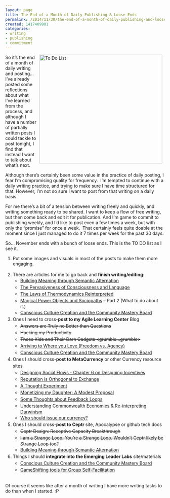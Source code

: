 ```yaml
---
layout: page
title: The End of a Month of Daily Publishing & Loose Ends
permalink: /2014/11/30/the-end-of-a-month-of-daily-publishing-and-loose-ends
created: 1417409901
categories:
- writing
- publishing
- commitment
---
```

<p><img alt="To Do List" src="{{ site.urlimg }}To-Do.png" style="width: 388px; height: 343px; margin-left: 8px; margin-right: 8px; float: right;">So it’s the end of a month of daily writing and posting… I’ve already posted some reflections about what I’ve learned from the process, and although I have a number of partially written posts I could tackle to post tonight, I find that instead I want to talk about what’s next.</p><p>Although there’s certainly been some value in the practice of daily posting, I fear I’m compromising quality for frequency.&nbsp; I’m tempted to continue with a daily writing practice, and trying to make sure I have time structured for that. However, I’m not so sure I want to post from that writing on a daily basis.</p><p>For me there’s a bit of a tension between writing freely and quickly, and writing something ready to be shared. I want to keep a flow of free writing, but then come back and edit it for publication. And I’m game to commit to publishing weekly, and I’d like to post even a few times a week, but with only the “promise” for once a week.&nbsp; That certainly feels quite doable at the moment since I just managed to do it 7 times per week for the past 30 days.</p><p><!--break--></p><p>So… November ends with a bunch of loose ends. This is the TO DO list as I see it.</p><ol><li>Put some images and visuals in most of the posts to make them more engaging.<br>&nbsp;</li><li>There are articles for me to go back and <strong>finish writing/editing</strong>:<ul><li><a href="http://www.artbrock.com/blog/building-meaning-through-semantic-alternation" style="line-height: 1.5;">Building Meaning through Semantic Alternation</a></li><li><a href="http://www.artbrock.com/blog/pervasiveness-consciousness-and-language" style="line-height: 1.5;">The Pervasiveness of Consciousness and Language</a></li><li><a href="http://www.artbrock.com/blog/laws-thermodynamics-reinterpreted" style="line-height: 1.5;">The Laws of Thermodynamics Reinterpreted</a></li><li><a href="http://www.artbrock.com/blog/magical-power-objects-and-sociopaths" style="line-height: 1.5;">Magical Power Objects and Sociopaths</a><span style="line-height: 1.5;"> – Part 2 (What to do about it.)</span></li><li><a href="http://www.artbrock.com/blog/conscious-culture-creation-and-community-mastery-board" style="line-height: 1.5;">Conscious Culture Creation and the Community Mastery Board</a></li></ul></li><li><span style="line-height: 1.5;">Ones I need to cross-</span><strong style="line-height: 1.5;">post to my Agile Learning Center</strong><span style="line-height: 1.5;"> Blog</span><ul><li><strike style="line-height: 1.5;">Answers are Truly no Better than Questions</strike></li><li><strike style="line-height: 1.5;">Hacking my Productivity</strike></li><li><strike style="line-height: 1.5;">Those Kids and Their Darn Gadgets &lt;grumble...grumble&gt;</strike></li><li><a href="http://www.artbrock.com/blog/arriving-where-you-love-freedom-vs-agency" style="line-height: 1.5;">Arriving to Where you Love (Freedom vs. Agency)</a></li><li><a href="http://www.artbrock.com/blog/conscious-culture-creation-and-community-mastery-board" style="line-height: 1.5;">Conscious Culture Creation and the Community Mastery Board</a></li></ul></li><li><span style="line-height: 1.5;">Ones I should cross-</span><strong style="line-height: 1.5;">post to MetaCurrency</strong><span style="line-height: 1.5;"> or other Currency resource sites</span><ul><li><a href="http://www.artbrock.com/blog/designing-social-flows-chapter-6-designing-incentives" style="line-height: 1.5;">Designing Social Flows - Chapter 6 on Designing Incentives</a></li><li><a href="http://www.artbrock.com/blog/reputation-orthogonal-exchange" style="line-height: 1.5;">Reputation is Orthogonal to Exchange</a></li><li><a href="http://www.artbrock.com/blog/thought-experiment" style="line-height: 1.5;">A Thought Experiment</a></li><li><a href="http://www.artbrock.com/blog/monetizing-my-daughter-modest-proposal" style="line-height: 1.5;">Monetizing my Daughter: A Modest Proposal</a></li><li><a href="http://www.artbrock.com/blog/some-thoughts-about-feedback-loops" style="line-height: 1.5;">Some Thoughts about Feedback Loops</a></li><li><a href="http://www.artbrock.com/blog/understanding-commonwealth-economies-re-interpreting-darwinism" style="line-height: 1.5;">Understanding Commonwealth Economies &amp; Re-interpreting Darwinism</a></li><li><a href="http://www.artbrock.com/blog/who-should-issue-our-currency" style="line-height: 1.5;">Who should issue our currency?</a></li></ul></li><li><span style="line-height: 1.5;">Ones I should cross-</span><strong style="line-height: 1.5;">post to Ceptr </strong><span style="line-height: 1.5;">site, Apocalypse or github tech docs</span><ul><li><strike style="line-height: 1.5;">Ceptr Design: Receptive Capacity Breakthrough</strike></li><li><strike><a href="http://www.artbrock.com/blog/i-am-strange-loop-you%E2%80%99re-strange-loop-wouldn%E2%80%99t-ceptr-likely-be-strange-loop-too" style="line-height: 1.5;">I am a Strange Loop. You’re a Strange Loop. Wouldn’t Ceptr likely be Strange Loop too?</a></strike></li><li><strike><a href="http://www.artbrock.com/blog/building-meaning-through-semantic-alternation" style="line-height: 1.5;">Building Meaning through Semantic Alternation</a></strike></li></ul></li><li><span style="line-height: 1.5;">Things I should </span><strong style="line-height: 1.5;">integrate into the Emerging Leader Labs</strong><span style="line-height: 1.5;"> site/materials</span><ul><li><a href="http://www.artbrock.com/blog/conscious-culture-creation-and-community-mastery-board" style="line-height: 1.5;">Conscious Culture Creation and the Community Mastery Board</a></li><li><a href="http://www.artbrock.com/blog/gameshifting-tools-group-self-facilitation" style="line-height: 1.5;">GameShifting tools for Group Self-Facilitation</a></li></ul></li></ol><p><br>Of course it seems like after a month of writing I have more writing tasks to do than when I started. :P</p>
